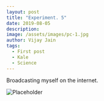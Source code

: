 ```yaml
---
layout: post
title: "Experiment. 5"
date: 2019-08-05
description: 
image: /assets/images/pc-1.jpg
author: Vijay Jain
tags: 
  - First post
  - Kale
  - Science
---
```

Broadcasting myself on the internet. 

![Placeholder](/assets/images/placeholder-1.jpg)